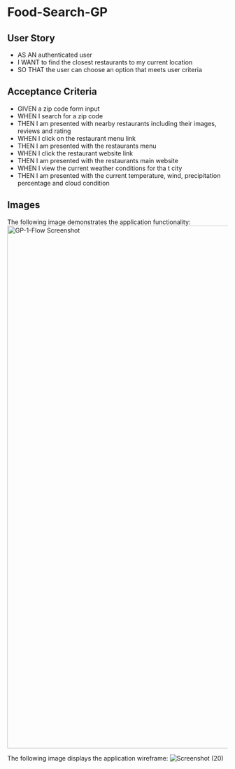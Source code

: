 # Food-Search-GP

## User Story 

* AS AN authenticated user 
* I WANT to find the closest restaurants to my current location
* SO THAT the user can choose an option that meets user criteria 

## Acceptance Criteria 

* GIVEN a zip code form input 
* WHEN I search for a zip code 
* THEN I am presented with nearby restaurants including their images, reviews and rating
* WHEN I click on the restaurant menu link 
* THEN I am presented with the restaurants menu 
* WHEN I click the restaurant website link 
* THEN I am presented with the restaurants main website 
* WHEN I view the current weather conditions for tha t city 
* THEN I am presented with the current temperature, wind, precipitation percentage and cloud condition

## Images 

The following image demonstrates the application functionality: 
<img width="1194" alt="GP-1-Flow Screenshot" src="https://user-images.githubusercontent.com/74476090/104820741-9948eb00-57fc-11eb-8220-e146f4a2c2a5.png">


The following image displays the application wireframe: 
![Screenshot (20)](https://user-images.githubusercontent.com/74476090/104820754-b382c900-57fc-11eb-8ba1-cb5f528263ad.png)

